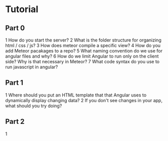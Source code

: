 # Tutorial 

## Part 0

  1 How do you start the server?
  2 What is the folder structure for organizing html / css / js?
  3 How does meteor compile a specific view?
  4 How do you add Meteor pacakages to a repo?
  5 What naming convention do we use for angular files and why?
  6 How do we limit Angular to run only on the client side? Why is that necessary in Meteor?
  7 What code syntax do you use to run javascript in angular?

## Part 1

  1 Where should you put an HTML template that that Angular uses to dynamically display changing data?
  2 If you don't see changes in your app, what should you try doing?

## Part 2
  
  1